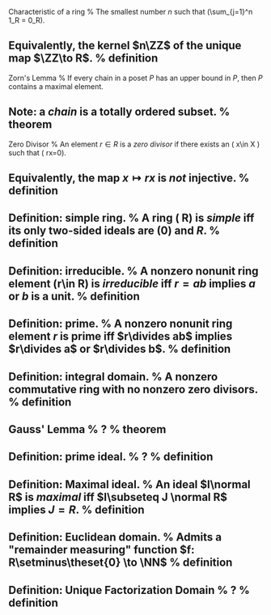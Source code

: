 Characteristic of a ring
%
The smallest number $n$ such that \(\sum_{j=1}^n 1_R = 0_R\).

Equivalently, the kernel $n\ZZ$ of the unique map $\ZZ\to R$.
%
definition
---

Zorn's Lemma
%
If every chain in a poset $P$ has an upper bound in $P$, then $P$ contains a maximal element.

Note: a *chain* is a totally ordered subset.
%
theorem
---

Zero Divisor
%
An element $r\in R$ is a *zero divisor* if there exists an \( x\in X \) such that \( rx=0\).

Equivalently, the map $x\mapsto rx$ is *not* injective.
%
definition
---

Definition: simple ring.
%
A ring \( R\) is *simple* iff its only two-sided ideals are $(0)$ and $R$.
%
definition
---

Definition: irreducible.
%
A nonzero nonunit ring element \(r\in R\) is *irreducible* iff $r=ab$ implies $a$ or $b$ is a unit.
%
definition
---


Definition: prime.
%
A nonzero nonunit ring element $r$ is prime iff $r\divides ab$ implies $r\divides a$ or $r\divides b$.
%
definition
---

Definition: integral domain.
%
A nonzero commutative ring with no nonzero zero divisors.
%
definition
---

Gauss' Lemma
%
?
%
theorem
---

Definition: prime ideal.
%
?
%
definition
---

Definition: Maximal ideal.
%
An ideal $I\normal R$ is *maximal* iff $I\subseteq J \normal R$ implies $J=R$.
%
definition
---

Definition: Euclidean domain.
%
Admits a "remainder measuring" function $f: R\setminus\theset{0} \to \NN$
%
definition
---

Definition: Unique Factorization Domain
%
?
%
definition
---


